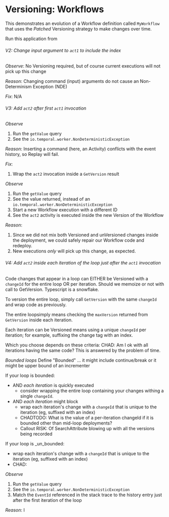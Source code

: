 # Versioning: Workflows

This demonstrates an evolution of a Workflow definition called `MyWorkflow` that uses the _Patched_
Versioning strategy to make changes over time.

Run this application from 

###### V2: Change input argument to `act1` to include the index

*Observe*: No Versioning required, but of course current executions will not pick up this change 

*Reason*: Changing command (input) arguments do not cause an Non-Determinism Exception (NDE)

*Fix*: N/A

###### V3: Add `act2` after first `act1` invocation

*Observe*
1. Run the `getValue` query
2. See the `io.temporal.worker.NonDeterministicException`

*Reason*: Inserting a command (here, an Activity) conflicts with the event history, so Replay will fail.

*Fix*: 
1. Wrap the `act2` invocation inside a `GetVersion` result

*Observe*
1. Run the `getValue` query
2. See the value returned, instead of an `io.temporal.worker.NonDeterministicException`
3. Start a new Workflow execution with a different ID
4. See the `act2` activity is executed inside the new Version of the Workflow

*Reason*: 
1. Since we did not mix both Versioned and unVersioned changes inside the deployment, we could safely repair our
Workflow code and redeploy.
2. New executions _only_ will pick up this change, as expected.

###### V4: Add `act2` inside each iteration of the loop just after the `act1` invocation

Code changes that appear in a loop can EITHER be Versioned with a `changeId` for the entire loop OR per iteration.
Should we memoize or not with call to GetVersion. Typescript is a snowflake.

To version the entire loop, simply call `GetVersion` with the same `changeId` and wrap code as previously.

The entire loopsimply means checking the `maxVersion` returned from `GetVersion` inside each iteration.

Each iteration can be Versioned means using a unique `changeId` per iteration; for example, suffixing the 
change tag with an index.

Which you choose depends on these criteria:
CHAD: Am I ok with all iterations having the same code? This is answered by the problem of time.

_Bounded loops_
Define "Bounded" ... it might include continue/break or it might be upper bound of an incrementer


If your loop is bounded:
* AND _each iteration_ is quickly executed 
  * consider wrapping the entire loop containing your changes withing a single `changeId`. 
* AND _each iteration_ might block
  * wrap each iteration's change with a `changeId` that is unique to the iteration (eg, suffixed with an index)
  * CHADTODO: What is the value of a per-iteration changeId if it is bounded other than mid-loop deployments?
  * Callout RISK: Of SearchAttribute blowing up with all the versions being recorded
  
If your loop is _un_bounded:
* wrap each iteration's change with a `changeId` that is unique to the iteration (eg, suffixed with an index)
* CHAD: 



*Observe*
1. Run the `getValue` query
2. See the `io.temporal.worker.NonDeterministicException`
3. Match the `EventId` referenced in the stack trace to the history entry just after the first iteration of the loop

*Reason*: I


